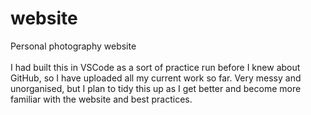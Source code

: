 # website
Personal photography website\
\
I had built this in VSCode as a sort of practice run before I knew about GitHub, so I have uploaded all my current work so far. Very messy and unorganised, but I plan to tidy this up as I get better and become more familiar with the website and best practices.
